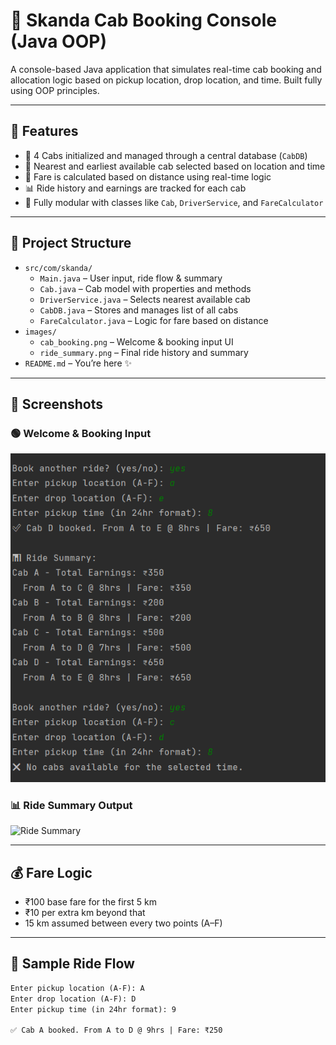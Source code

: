 # 🚖 Skanda Cab Booking Console (Java OOP)

A console-based Java application that simulates real-time cab booking and allocation logic based on pickup location, drop location, and time. Built fully using OOP principles.

---

## 🧠 Features

- 🚕 4 Cabs initialized and managed through a central database (`CabDB`)
- 📍 Nearest and earliest available cab selected based on location and time
- 🧾 Fare is calculated based on distance using real-time logic
- 📊 Ride history and earnings are tracked for each cab
- 🧠 Fully modular with classes like `Cab`, `DriverService`, and `FareCalculator`

---

## 📂 Project Structure

- `src/com/skanda/`
  - `Main.java` – User input, ride flow & summary
  - `Cab.java` – Cab model with properties and methods
  - `DriverService.java` – Selects nearest available cab
  - `CabDB.java` – Stores and manages list of all cabs
  - `FareCalculator.java` – Logic for fare based on distance
- `images/`
  - `cab_booking.png` – Welcome & booking input UI
  - `ride_summary.png` – Final ride history and summary
- `README.md` – You’re here ✨

---

## 📸 Screenshots

### 🟢 Welcome & Booking Input
![Cab Booking](images/Cab%20Allocation%20%26%20Ride%20Summary.png)

### 📊 Ride Summary Output
![Ride Summary](images/ride_summary.png)

---

## 💰 Fare Logic

- ₹100 base fare for the first 5 km
- ₹10 per extra km beyond that
- 15 km assumed between every two points (A–F)

---

## 🔁 Sample Ride Flow

```txt
Enter pickup location (A-F): A
Enter drop location (A-F): D
Enter pickup time (in 24hr format): 9

✅ Cab A booked. From A to D @ 9hrs | Fare: ₹250

